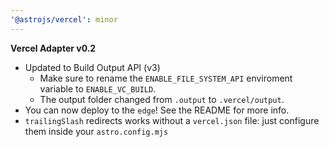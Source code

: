 ```yaml
---
'@astrojs/vercel': minor
---
```



**Vercel Adapter v0.2**

- Updated to Build Output API (v3)
  - Make sure to rename the `ENABLE_FILE_SYSTEM_API` enviroment variable to `ENABLE_VC_BUILD`.
  - The output folder changed from `.output` to `.vercel/output`.
- You can now deploy to the `edge`! See the README for more info.
- `trailingSlash` redirects works without a `vercel.json` file: just configure them inside your `astro.config.mjs`
